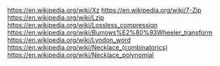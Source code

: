 
<!--
-->

https://en.wikipedia.org/wiki/Xz
https://en.wikipedia.org/wiki/7-Zip
https://en.wikipedia.org/wiki/Lzip
https://en.wikipedia.org/wiki/Lossless_compression
https://en.wikipedia.org/wiki/Burrows%E2%80%93Wheeler_transform
https://en.wikipedia.org/wiki/Lyndon_word
https://en.wikipedia.org/wiki/Necklace_(combinatorics)
https://en.wikipedia.org/wiki/Necklace_polynomial


<!-- vim: set autoindent expandtab sw=4 syntax=markdown: -->
